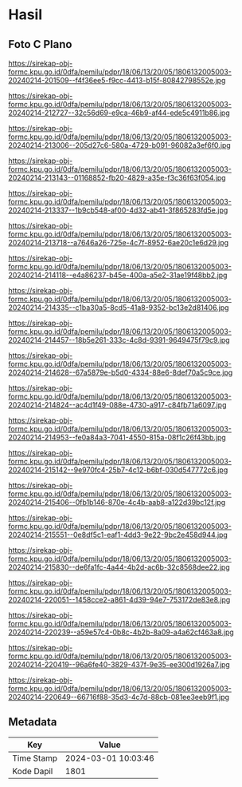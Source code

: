 # Hasil

## Foto C Plano

https://sirekap-obj-formc.kpu.go.id/0dfa/pemilu/pdpr/18/06/13/20/05/1806132005003-20240214-201509--f4f36ee5-f9cc-4413-b15f-80842798552e.jpg

https://sirekap-obj-formc.kpu.go.id/0dfa/pemilu/pdpr/18/06/13/20/05/1806132005003-20240214-212727--32c56d69-e9ca-46b9-af44-ede5c4911b86.jpg

https://sirekap-obj-formc.kpu.go.id/0dfa/pemilu/pdpr/18/06/13/20/05/1806132005003-20240214-213006--205d27c6-580a-4729-b091-96082a3ef6f0.jpg

https://sirekap-obj-formc.kpu.go.id/0dfa/pemilu/pdpr/18/06/13/20/05/1806132005003-20240214-213143--01168852-fb20-4829-a35e-f3c36f63f054.jpg

https://sirekap-obj-formc.kpu.go.id/0dfa/pemilu/pdpr/18/06/13/20/05/1806132005003-20240214-213337--1b9cb548-af00-4d32-ab41-3f865283fd5e.jpg

https://sirekap-obj-formc.kpu.go.id/0dfa/pemilu/pdpr/18/06/13/20/05/1806132005003-20240214-213718--a7646a26-725e-4c7f-8952-6ae20c1e6d29.jpg

https://sirekap-obj-formc.kpu.go.id/0dfa/pemilu/pdpr/18/06/13/20/05/1806132005003-20240214-214118--e4a86237-b45e-400a-a5e2-31ae19f48bb2.jpg

https://sirekap-obj-formc.kpu.go.id/0dfa/pemilu/pdpr/18/06/13/20/05/1806132005003-20240214-214335--c1ba30a5-8cd5-41a8-9352-bc13e2d81406.jpg

https://sirekap-obj-formc.kpu.go.id/0dfa/pemilu/pdpr/18/06/13/20/05/1806132005003-20240214-214457--18b5e261-333c-4c8d-9391-9649475f79c9.jpg

https://sirekap-obj-formc.kpu.go.id/0dfa/pemilu/pdpr/18/06/13/20/05/1806132005003-20240214-214628--67a5879e-b5d0-4334-88e6-8def70a5c9ce.jpg

https://sirekap-obj-formc.kpu.go.id/0dfa/pemilu/pdpr/18/06/13/20/05/1806132005003-20240214-214824--ac4d1f49-088e-4730-a917-c84fb71a6097.jpg

https://sirekap-obj-formc.kpu.go.id/0dfa/pemilu/pdpr/18/06/13/20/05/1806132005003-20240214-214953--fe0a84a3-7041-4550-815a-08f1c26f43bb.jpg

https://sirekap-obj-formc.kpu.go.id/0dfa/pemilu/pdpr/18/06/13/20/05/1806132005003-20240214-215142--9e970fc4-25b7-4c12-b6bf-030d547772c6.jpg

https://sirekap-obj-formc.kpu.go.id/0dfa/pemilu/pdpr/18/06/13/20/05/1806132005003-20240214-215406--0fb1b146-870e-4c4b-aab8-a122d39bc12f.jpg

https://sirekap-obj-formc.kpu.go.id/0dfa/pemilu/pdpr/18/06/13/20/05/1806132005003-20240214-215551--0e8df5c1-eaf1-4dd3-9e22-9bc2e458d944.jpg

https://sirekap-obj-formc.kpu.go.id/0dfa/pemilu/pdpr/18/06/13/20/05/1806132005003-20240214-215830--de6fa1fc-4a44-4b2d-ac6b-32c8568dee22.jpg

https://sirekap-obj-formc.kpu.go.id/0dfa/pemilu/pdpr/18/06/13/20/05/1806132005003-20240214-220051--1458cce2-a861-4d39-94e7-753172de83e8.jpg

https://sirekap-obj-formc.kpu.go.id/0dfa/pemilu/pdpr/18/06/13/20/05/1806132005003-20240214-220239--a59e57c4-0b8c-4b2b-8a09-a4a62cf463a8.jpg

https://sirekap-obj-formc.kpu.go.id/0dfa/pemilu/pdpr/18/06/13/20/05/1806132005003-20240214-220419--96a6fe40-3829-437f-9e35-ee300d1926a7.jpg

https://sirekap-obj-formc.kpu.go.id/0dfa/pemilu/pdpr/18/06/13/20/05/1806132005003-20240214-220649--66716f88-35d3-4c7d-88cb-081ee3eeb9f1.jpg


## Metadata

| Key        | Value               |
| ---------- | ------------------- |
| Time Stamp | 2024-03-01 10:03:46 |
| Kode Dapil | 1801                |



